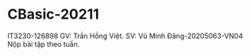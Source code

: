 # CBasic-20211
IT3230-126898
GV: Trần Hồng Việt.
SV: Vũ Minh Đăng-20205063-VN04
Nộp bài tập theo tuần.
